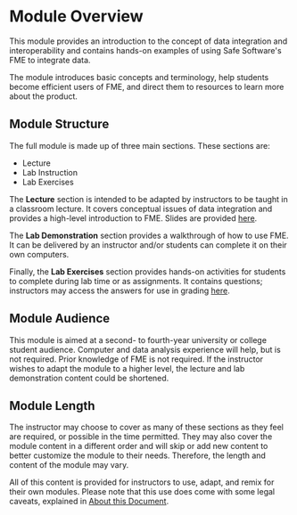 # Module Overview

This module provides an introduction to the concept of data integration and interoperability and contains hands-on examples of using Safe Software's FME to integrate data.

The module introduces basic concepts and terminology, help students become efficient users of FME, and direct them to resources to learn more about the product.

## Module Structure

The full module is made up of three main sections. These sections are:

- Lecture
- Lab Instruction
- Lab Exercises

The **Lecture** section is intended to be adapted by instructors to be taught in a classroom lecture. It covers conceptual issues of data integration and provides a high-level introduction to FME. Slides are provided [here]().

The **Lab Demonstration** section provides a walkthrough of how to use FME. It can be delivered by an instructor and/or students can complete it on their own computers.

Finally, the **Lab Exercises** section provides hands-on activities for students to complete during lab time or as assignments. It contains questions; instructors may access the answers for use in grading [here]().

## Module Audience

This module is aimed at a second- to fourth-year university or college student audience. Computer and data analysis experience will help, but is not required. Prior knowledge of FME is not required. If the instructor wishes to adapt the module to a higher level, the lecture and lab demonstration content could be shortened.

## Module Length

The instructor may choose to cover as many of these sections as they feel are required, or possible in the time permitted. They may also cover the module content in a different order and will skip or add new content to better customize the module to their needs. Therefore, the length and content of the module may vary.

All of this content is provided for instructors to use, adapt, and remix for their own modules. Please note that this use does come with some legal caveats, explained in [About this Document](/Integration0About/0.00.AboutThisDocument.md).
